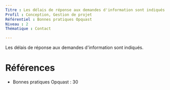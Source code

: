 ```yaml
---
Titre : Les délais de réponse aux demandes d'information sont indiqués.
Profil : Conception, Gestion de projet
Référentiel : Bonnes pratiques Opquast
Niveau : 2
Thématique : Contact

---
```

Les délais de réponse aux demandes d'information sont indiqués.

# Références

*   Bonnes pratiques Opquast : 30